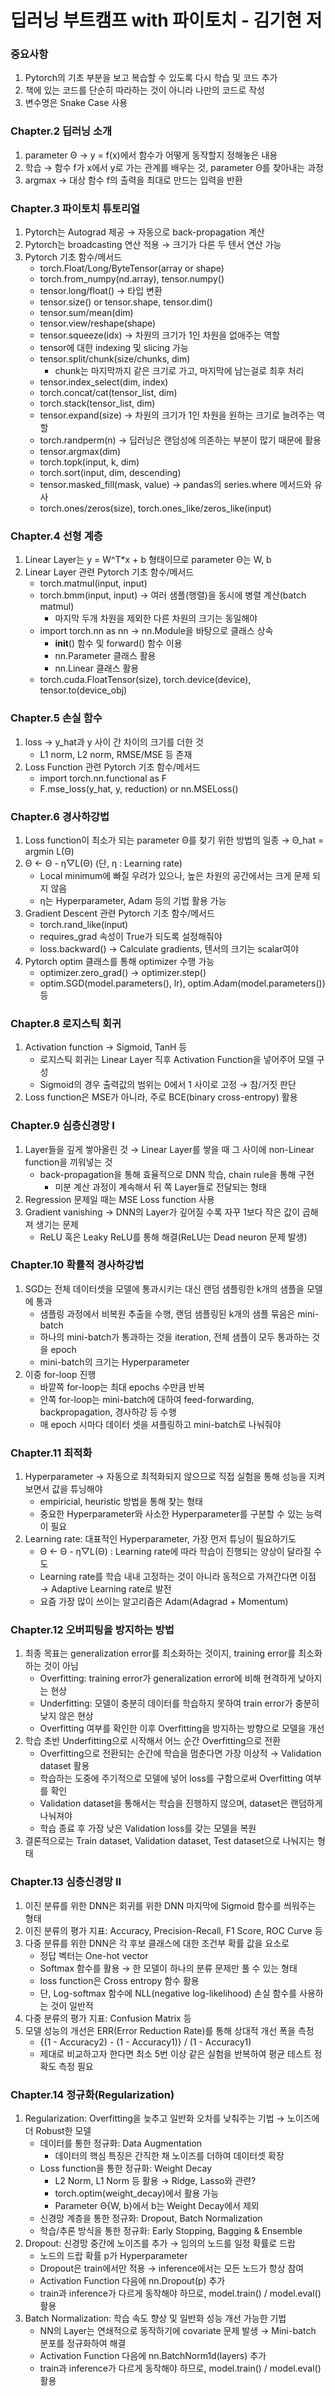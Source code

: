 # 딥러닝 부트캠프 with 파이토치 - 김기현 저

### 중요사항
1. Pytorch의 기초 부분을 보고 복습할 수 있도록 다시 학습 및 코드 추가
2. 책에 있는 코드를 단순히 따라하는 것이 아니라 나만의 코드로 작성
3. 변수명은 Snake Case 사용

### Chapter.2 딥러닝 소개
1. parameter Θ → y = f(x)에서 함수가 어떻게 동작할지 정해놓은 내용
2. 학습 → 함수 f가 x에서 y로 가는 관계를 배우는 것, parameter Θ를 찾아내는 과정
3. argmax → 대상 함수 f의 출력을 최대로 만드는 입력을 반환

### Chapter.3 파이토치 튜토리얼
1. Pytorch는 Autograd 제공 → 자동으로 back-propagation 계산
2. Pytorch는 broadcasting 연산 적용 → 크기가 다른 두 텐서 연산 가능
3. Pytorch 기초 함수/메서드
    * torch.Float/Long/ByteTensor(array or shape)
    * torch.from_numpy(nd.array), tensor.numpy()
    * tensor.long/float() → 타입 변환
    * tensor.size() or tensor.shape, tensor.dim()
    * tensor.sum/mean(dim)
    * tensor.view/reshape(shape)
    * tensor.squeeze(idx) → 차원의 크기가 1인 차원을 없애주는 역할
    * tensor에 대한 indexing 및 slicing 가능
    * tensor.split/chunk(size/chunks, dim)
        - chunk는 마지막까지 같은 크기로 가고, 마지막에 남는걸로 최후 처리
    * tensor.index_select(dim, index)
    * torch.concat/cat(tensor_list, dim)
    * torch.stack(tensor_list, dim)
    * tensor.expand(size) → 차원의 크기가 1인 차원을 원하는 크기로 늘려주는 역할
    * torch.randperm(n) → 딥러닝은 랜덤성에 의존하는 부분이 많기 때문에 활용
    * tensor.argmax(dim)
    * torch.topk(input, k, dim)
    * torch.sort(input, dim, descending)
    * tensor.masked_fill(mask, value) → pandas의 series.where 메서드와 유사
    * torch.ones/zeros(size), torch.ones_like/zeros_like(input)

### Chapter.4 선형 계층
1. Linear Layer는 y = W^T*x + b 형태이므로 parameter Θ는 W, b
2. Linear Layer 관련 Pytorch 기초 함수/메서드
    * torch.matmul(input, input)
    * torch.bmm(input, input) → 여러 샘플(행렬)을 동시에 병렬 계산(batch matmul)
        - 마지막 두개 차원을 제외한 다른 차원의 크기는 동일해야
    * import torch.nn as nn → nn.Module을 바탕으로 클래스 상속
        - __init__() 함수 및 forward() 함수 이용
        - nn.Parameter 클래스 활용
        - nn.Linear 클래스 활용
    * torch.cuda.FloatTensor(size), torch.device(device), tensor.to(device_obj)

### Chapter.5 손실 함수
1. loss → y_hat과 y 사이 간 차이의 크기를 더한 것
    * L1 norm, L2 norm, RMSE/MSE 등 존재
2. Loss Function 관련 Pytorch 기초 함수/메서드
    * import torch.nn.functional as F
    * F.mse_loss(y_hat, y, reduction) or nn.MSELoss()

### Chapter.6 경사하강법
1. Loss function이 최소가 되는 parameter Θ를 찾기 위한 방법의 일종 → Θ_hat = argmin L(Θ)
2. Θ ← Θ - η▽L(Θ) (단, η : Learning rate)
    * Local minimum에 빠질 우려가 있으나, 높은 차원의 공간에서는 크게 문제 되지 않음
    * η는 Hyperparameter, Adam 등의 기법 활용 가능
2. Gradient Descent 관련 Pytorch 기초 함수/메서드
    * torch.rand_like(input)
    * requires_grad 속성이 True가 되도록 설정해줘야
    * loss.backward() → Calculate gradients, 텐서의 크기는 scalar여야
3. Pytorch optim 클래스를 통해 optimizer 수행 가능
    * optimizer.zero_grad() → optimizer.step()
    * optim.SGD(model.parameters(), lr), optim.Adam(model.parameters()) 등

### Chapter.8 로지스틱 회귀
1. Activation function → Sigmoid, TanH 등
    * 로지스틱 회귀는 Linear Layer 직후 Activation Function을 넣어주어 모델 구성
    * Sigmoid의 경우 출력값의 범위는 0에서 1 사이로 고정 → 참/거짓 판단
2. Loss function은 MSE가 아니라, 주로 BCE(binary cross-entropy) 활용

### Chapter.9 심층신경망 I
1. Layer들을 깊게 쌓아올린 것 → Linear Layer를 쌓을 때 그 사이에 non-Linear function을 끼워넣는 것
    * back-propagation을 통해 효율적으로 DNN 학습, chain rule을 통해 구현
        - 미분 계산 과정이 계속해서 뒤 쪽 Layer들로 전달되는 형태
2. Regression 문제일 때는 MSE Loss function 사용
3. Gradient vanishing → DNN의 Layer가 깊어질 수록 자꾸 1보다 작은 값이 곱해져 생기는 문제
    * ReLU 혹은 Leaky ReLU를 통해 해결(ReLU는 Dead neuron 문제 발생)

### Chapter.10 확률적 경사하강법
1. SGD는 전체 데이터셋을 모델에 통과시키는 대신 랜덤 샘플링한 k개의 샘플을 모델에 통과
    * 샘플링 과정에서 비복원 추출을 수행, 랜덤 샘플링된 k개의 샘플 묶음은 mini-batch
    * 하나의 mini-batch가 통과하는 것을 iteration, 전체 샘플이 모두 통과하는 것을 epoch
    * mini-batch의 크기는 Hyperparameter
2. 이중 for-loop 진행
    * 바깥쪽 for-loop는 최대 epochs 수만큼 반복
    * 안쪽 for-loop는 mini-batch에 대하여 feed-forwarding, backpropagation, 경사하강 등 수행
    * 매 epoch 시마다 데이터 셋을 셔플링하고 mini-batch로 나눠줘야

### Chapter.11 최적화
1. Hyperparameter → 자동으로 최적화되지 않으므로 직접 실험을 통해 성능을 지켜보면서 값을 튜닝해야
    * empiricial, heuristic 방법을 통해 찾는 형태
    * 중요한 Hyperparameter와 사소한 Hyperparameter를 구분할 수 있는 능력이 필요
2. Learning rate: 대표적인 Hyperparameter, 가장 먼저 튜닝이 필요하기도
    * Θ ← Θ - η▽L(Θ) : Learning rate에 따라 학습이 진행되는 양상이 달라질 수도
    * Learning rate를 학습 내내 고정하는 것이 아니라 동적으로 가져간다면 이점 → Adaptive Learning rate로 발전
    * 요즘 가장 많이 쓰이는 알고리즘은 Adam(Adagrad + Momentum)

### Chapter.12 오버피팅을 방지하는 방법
1. 최종 목표는 generalization error를 최소화하는 것이지, training error를 최소화하는 것이 아님
    * Overfitting: training error가 generalization error에 비해 현격하게 낮아지는 현상
    * Underfitting: 모델이 충분히 데이터를 학습하지 못하여 train error가 충분히 낮지 않은 현상
    * Overfitting 여부를 확인한 이후 Overfitting을 방지하는 방향으로 모델을 개선
2. 학습 초반 Underfitting으로 시작해서 어느 순간 Overfitting으로 전환
    * Overfitting으로 전환되는 순간에 학습을 멈춘다면 가장 이상적 → Validation dataset 활용
    * 학습하는 도중에 주기적으로 모델에 넣어 loss를 구함으로써 Overfitting 여부를 확인
    * Validation dataset을 통해서는 학습을 진행하지 않으며, dataset은 랜덤하게 나눠져야
    * 학습 종료 후 가장 낮은 Validation loss를 갖는 모델을 복원
3. 결론적으로는 Train dataset, Validation dataset, Test dataset으로 나눠지는 형태

### Chapter.13 심층신경망 II
1. 이진 분류를 위한 DNN은 회귀를 위한 DNN 마지막에 Sigmoid 함수를 씌워주는 형태
2. 이진 분류의 평가 지표: Accuracy, Precision-Recall, F1 Score, ROC Curve 등
3. 다중 분류를 위한 DNN은 각 후보 클래스에 대한 조건부 확률 값을 요소로
    * 정답 벡터는 One-hot vector
    * Softmax 함수를 활용 → 한 모델이 하나의 분류 문제만 풀 수 있는 형태
    * loss function은 Cross entropy 함수 활용
    * 단, Log-softmax 함수에 NLL(negative log-likelihood) 손실 함수를 사용하는 것이 일반적
4. 다중 분류의 평가 지표: Confusion Matrix 등
5. 모델 성능의 개선은 ERR(Error Reduction Rate)를 통해 상대적 개선 폭을 측정
    * {(1 - Accuracy2) - (1 - Accuracy1)} / (1 - Accuracy1)
    * 제대로 비교하고자 한다면 최소 5번 이상 같은 실험을 반복하여 평균 테스트 정확도 측정 필요

### Chapter.14 정규화(Regularization)
1. Regularization: Overfitting을 늦추고 일반화 오차를 낮춰주는 기법 → 노이즈에 더 Robust한 모델
    * 데이터를 통한 정규화: Data Augmentation
        - 데이터의 핵심 특징은 간직한 채 노이즈를 더하여 데이터셋 확장
    * Loss function을 통한 정규화: Weight Decay
        - L2 Norm, L1 Norm 등 활용 → Ridge, Lasso와 관련?
        - torch.optim(weight_decay)에서 활용 가능
        - Parameter Θ{W, b}에서 b는 Weight Decay에서 제외
    * 신경망 계층을 통한 정규화: Dropout, Batch Normalization
    * 학습/추론 방식을 통한 정규화: Early Stopping, Bagging & Ensemble
2. Dropout: 신경망 중간에 노이즈를 추가 → 임의의 노드를 일정 확률로 드랍
    * 노드의 드랍 확률 p가 Hyperparameter
    * Dropout은 train에서만 적용 → inference에서는 모든 노드가 항상 참여
    * Activation Function 다음에 nn.Dropout(p) 추가
    * train과 inference가 다르게 동작해야 하므로, model.train() / model.eval() 활용
3. Batch Normalization: 학습 속도 향상 및 일반화 성능 개선 가능한 기법
    * NN의 Layer는 연쇄적으로 동작하기에 covariate 문제 발생 → Mini-batch 분포를 정규화하여 해결
    * Activation Function 다음에 nn.BatchNorm1d(layers) 추가
    * train과 inference가 다르게 동작해야 하므로, model.train() / model.eval() 활용